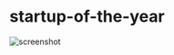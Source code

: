 # startup-of-the-year

![screenshot]([https://imgur.com/a/pYt9R0l](https://i.imgur.com/8ayqtH2.png)https://i.imgur.com/8ayqtH2.png)
